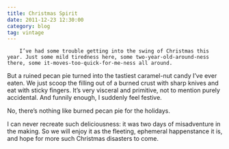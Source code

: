 ```yaml
---
title: Christmas Spirit
date: 2011-12-23 12:30:00
category: blog
tag: vintage
---
```

        I’ve had some trouble getting into the swing of Christmas this year. Just some mild tiredness here, some two-year-old-around-ness there, some it-moves-too-quick-for-me-ness all around.

But a ruined pecan pie turned into the tastiest caramel-nut candy I’ve ever eaten. We just scoop the filling out of a burned crust with sharp knives and eat with sticky fingers. It’s very visceral and primitive, not to mention purely accidental. And funnily enough, I suddenly feel festive.

No, there’s nothing like burned pecan pie for the holidays.

I can never recreate such deliciousness: it was two days of misadventure in the making. So we will enjoy it as the fleeting, ephemeral happenstance it is, and hope for more such Christmas disasters to come.